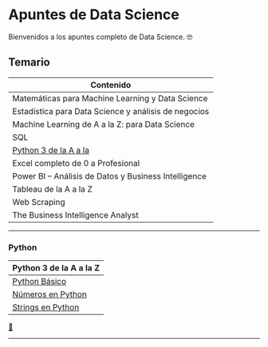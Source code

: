 # **Apuntes de Data Science**

Bienvenidos a los apuntes completo de Data Science.
🤓

## **Temario**

| **Contenido**                                        |
| ---------------------------------------------------- |
| Matemáticas para Machine Learning y Data Science     |
| Estadística para Data Science y análisis de negocios |
| Machine Learning de A a la Z: para Data Science      |
| SQL                                                  |
| [Python 3 de la A a la ](#python)                    |
| Excel completo de 0 a Profesional                    |
| Power BI – Análisis de Datos y Business Intelligence |
| Tableau de la A a la Z                               |
| Web Scraping                                         |
| The Business Intelligence Analyst                    |

---

### **Python**

| **Python 3 de la A a la Z**                                                                                            |
| ---------------------------------------------------------------------------------------------------------------------- |
| [Python Básico](./Curso%20completo%20de%20Python%203%20de%20la%20A%20a%20la%20Z/Temario/1.Python_Basico.ipynb)         |
| [Números en Python](./Curso%20completo%20de%20Python%203%20de%20la%20A%20a%20la%20Z/Temario/2.Numeros_en_Python.ipynb) |
| [Strings en Python](./Curso%20completo%20de%20Python%203%20de%20la%20A%20a%20la%20Z/Temario/3.Strings_en_Python.ipynb) |

[🔼](#temario)

---
